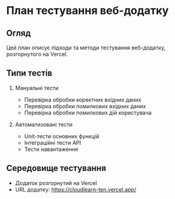 # План тестування веб-додатку

## Огляд
Цей план описує підходи та методи тестування веб-додатку, розгорнутого на Vercel.

## Типи тестів
1. Мануальні тести
   - Перевірка обробки коректних вхідних даних
   - Перевірка обробки помилкових вхідних даних
   - Перевірка обробки помилкових дій користувача

2. Автоматизовані тести
   - Unit-тести основних функцій
   - Інтеграційні тести API
   - Тести навантаження

## Середовище тестування
- Додаток розгорнутий на Vercel
- URL додатку: https://cloudlearn-ten.vercel.app/